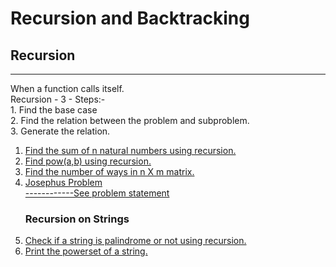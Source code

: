 # Recursion and Backtracking
## Recursion
<hr>
When a function calls itself.
<br>
Recursion - 3 - Steps:-<br>
1. Find the base case
<br>
2. Find the relation between the problem and subproblem.
<br>
3. Generate the relation.

<ol>
<li>
<a href="recursion/sum.cpp">Find the sum of n natural numbers using recursion.</a>
</li>
<li>
<a href="recursion/pow.cpp">Find pow(a,b) using recursion.</a>
</li>
<li>
<a href="recursion/ways.cpp">Find the number of ways in n X m matrix.</a>
</li><li>
<a href="recursion/josephus.cpp">Josephus Problem</a><br><a href="https://www.geeksforgeeks.org/josephus-problem-set-1-a-on-solution/">------------See problem statement</a>
</li>

### Recursion on Strings
<li><a href="palindrome.cpp">Check if a string is palindrome or not using recursion.</a></li>
<li><a href="powerset.cpp">Print the powerset of a string.</a></li>

</ol>

